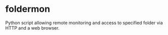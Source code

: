 # foldermon
Python script allowing remote monitoring and access to specified folder via HTTP and a web browser.

